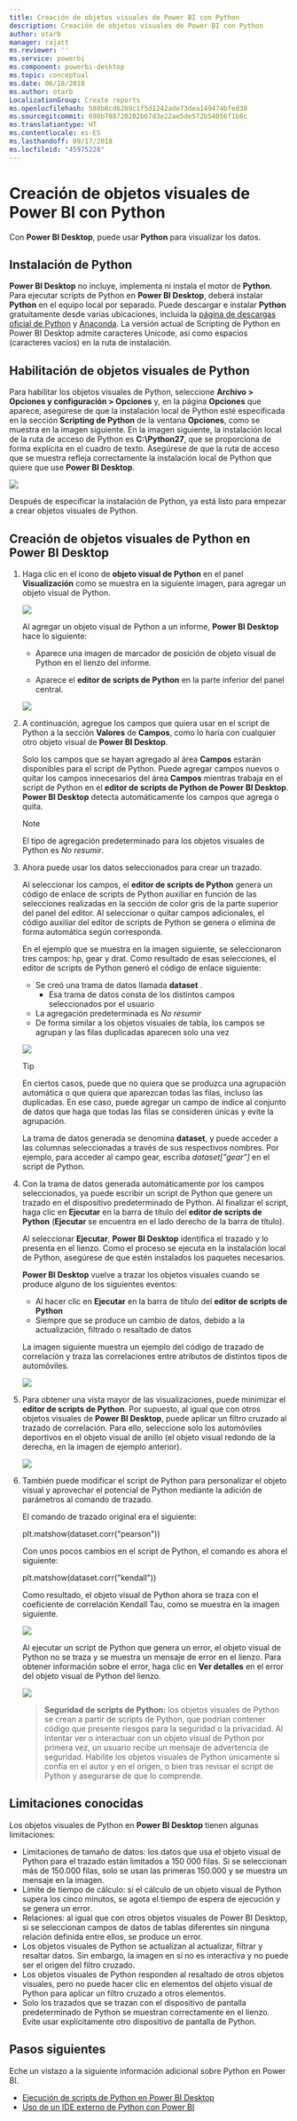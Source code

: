 ```yaml
---
title: Creación de objetos visuales de Power BI con Python
description: Creación de objetos visuales de Power BI con Python
author: otarb
manager: rajatt
ms.reviewer: ''
ms.service: powerbi
ms.component: powerbi-desktop
ms.topic: conceptual
ms.date: 06/18/2018
ms.author: otarb
LocalizationGroup: Create reports
ms.openlocfilehash: 588b8cd6289c1f5d1242ade73dea149474bfed38
ms.sourcegitcommit: 698b788720282b67d3e22ae5de572b54056f1b6c
ms.translationtype: HT
ms.contentlocale: es-ES
ms.lasthandoff: 09/17/2018
ms.locfileid: "45975228"
---
```

# <a name="create-power-bi-visuals-using-python"></a>Creación de objetos visuales de Power BI con Python
Con **Power BI Desktop**, puede usar **Python** para visualizar los datos.

## <a name="install-python"></a>Instalación de Python
**Power BI Desktop** no incluye, implementa ni instala el motor de **Python**. Para ejecutar scripts de Python en **Power BI Desktop**, deberá instalar **Python** en el equipo local por separado. Puede descargar e instalar **Python** gratuitamente desde varias ubicaciones, incluida la [página de descargas oficial de Python](https://www.python.org/) y [Anaconda](https://anaconda.org/anaconda/python/). La versión actual de Scripting de Python en Power BI Desktop admite caracteres Unicode, así como espacios (caracteres vacíos) en la ruta de instalación.

## <a name="enable-python-visuals"></a>Habilitación de objetos visuales de Python
Para habilitar los objetos visuales de Python, seleccione **Archivo > Opciones y configuración > Opciones** y, en la página **Opciones** que aparece, asegúrese de que la instalación local de Python esté especificada en la sección **Scripting de Python** de la ventana **Opciones**, como se muestra en la imagen siguiente. En la imagen siguiente, la instalación local de la ruta de acceso de Python es **C:\Python27**, que se proporciona de forma explícita en el cuadro de texto. Asegúrese de que la ruta de acceso que se muestra refleja correctamente la instalación local de Python que quiere que use **Power BI Desktop**.
   
   ![](media/desktop-python-visuals/python-visuals-1.png)

Después de especificar la instalación de Python, ya está listo para empezar a crear objetos visuales de Python.

## <a name="create-python-visuals-in-power-bi-desktop"></a>Creación de objetos visuales de Python en Power BI Desktop
1. Haga clic en el icono de **objeto visual de Python** en el panel **Visualización** como se muestra en la siguiente imagen, para agregar un objeto visual de Python.
   
   ![](media/desktop-python-visuals/python-visuals-2.png)

   Al agregar un objeto visual de Python a un informe, **Power BI Desktop** hace lo siguiente:
   
   - Aparece una imagen de marcador de posición de objeto visual de Python en el lienzo del informe.
   
   - Aparece el **editor de scripts de Python** en la parte inferior del panel central.
   
   ![](media/desktop-python-visuals/python-visuals-3.png)

2. A continuación, agregue los campos que quiera usar en el script de Python a la sección **Valores** de **Campos**, como lo haría con cualquier otro objeto visual de **Power BI Desktop**. 
    
    Solo los campos que se hayan agregado al área **Campos** estarán disponibles para el script de Python. Puede agregar campos nuevos o quitar los campos innecesarios del área **Campos** mientras trabaja en el script de Python en el **editor de scripts de Python de Power BI Desktop**. **Power BI Desktop** detecta automáticamente los campos que agrega o quita.
   
   > [!NOTE]
   > El tipo de agregación predeterminado para los objetos visuales de Python es *No resumir*.
   > 
   > 
   
3. Ahora puede usar los datos seleccionados para crear un trazado. 

    Al seleccionar los campos, el **editor de scripts de Python** genera un código de enlace de scripts de Python auxiliar en función de las selecciones realizadas en la sección de color gris de la parte superior del panel del editor. Al seleccionar o quitar campos adicionales, el código auxiliar del editor de scripts de Python se genera o elimina de forma automática según corresponda.
   
   En el ejemplo que se muestra en la imagen siguiente, se seleccionaron tres campos: hp, gear y drat. Como resultado de esas selecciones, el editor de scripts de Python generó el código de enlace siguiente:
   
   * Se creó una trama de datos llamada **dataset** .
     * Esa trama de datos consta de los distintos campos seleccionados por el usuario
   * La agregación predeterminada es *No resumir*
   * De forma similar a los objetos visuales de tabla, los campos se agrupan y las filas duplicadas aparecen solo una vez
   
   ![](media/desktop-python-visuals/python-visuals-4.png)
   
   > [!TIP]
   > En ciertos casos, puede que no quiera que se produzca una agrupación automática o que quiera que aparezcan todas las filas, incluso las duplicadas. En ese caso, puede agregar un campo de índice al conjunto de datos que haga que todas las filas se consideren únicas y evite la agrupación.
   > 
   > 
   
   La trama de datos generada se denomina **dataset**, y puede acceder a las columnas seleccionadas a través de sus respectivos nombres. Por ejemplo, para acceder al campo gear, escriba *dataset["gear"]* en el script de Python.

4. Con la trama de datos generada automáticamente por los campos seleccionados, ya puede escribir un script de Python que genere un trazado en el dispositivo predeterminado de Python. Al finalizar el script, haga clic en **Ejecutar** en la barra de título del **editor de scripts de Python** (**Ejecutar** se encuentra en el lado derecho de la barra de título).
   
    Al seleccionar **Ejecutar**, **Power BI Desktop** identifica el trazado y lo presenta en el lienzo. Como el proceso se ejecuta en la instalación local de Python, asegúrese de que estén instalados los paquetes necesarios.
   
   **Power BI Desktop** vuelve a trazar los objetos visuales cuando se produce alguno de los siguientes eventos:
   
   * Al hacer clic en **Ejecutar** en la barra de título del **editor de scripts de Python**
   * Siempre que se produce un cambio de datos, debido a la actualización, filtrado o resaltado de datos

    La imagen siguiente muestra un ejemplo del código de trazado de correlación y traza las correlaciones entre atributos de distintos tipos de automóviles.

    ![](media/desktop-python-visuals/python-visuals-5.png)

5. Para obtener una vista mayor de las visualizaciones, puede minimizar el **editor de scripts de Python**. Por supuesto, al igual que con otros objetos visuales de **Power BI Desktop**, puede aplicar un filtro cruzado al trazado de correlación. Para ello, seleccione solo los automóviles deportivos en el objeto visual de anillo (el objeto visual redondo de la derecha, en la imagen de ejemplo anterior).

    ![](media/desktop-python-visuals/python-visuals-6.png)

6. También puede modificar el script de Python para personalizar el objeto visual y aprovechar el potencial de Python mediante la adición de parámetros al comando de trazado.

    El comando de trazado original era el siguiente:

    plt.matshow(dataset.corr("pearson"))

    Con unos pocos cambios en el script de Python, el comando es ahora el siguiente:

    plt.matshow(dataset.corr("kendall"))

    Como resultado, el objeto visual de Python ahora se traza con el coeficiente de correlación Kendall Tau, como se muestra en la imagen siguiente.

    ![](media/desktop-python-visuals/python-visuals-7.png)

    Al ejecutar un script de Python que genera un error, el objeto visual de Python no se traza y se muestra un mensaje de error en el lienzo. Para obtener información sobre el error, haga clic en **Ver detalles** en el error del objeto visual de Python del lienzo.

    ![](media/desktop-python-visuals/python-visuals-8.png)

    > **Seguridad de scripts de Python:** los objetos visuales de Python se crean a partir de scripts de Python, que podrían contener código que presente riesgos para la seguridad o la privacidad. Al intentar ver o interactuar con un objeto visual de Python por primera vez, un usuario recibe un mensaje de advertencia de seguridad. Habilite los objetos visuales de Python únicamente si confía en el autor y en el origen, o bien tras revisar el script de Python y asegurarse de que lo comprende.
    > 
    > 

## <a name="known-limitations"></a>Limitaciones conocidas
Los objetos visuales de Python en **Power BI Desktop** tienen algunas limitaciones:

* Limitaciones de tamaño de datos: los datos que usa el objeto visual de Python para el trazado están limitados a 150 000 filas. Si se seleccionan más de 150.000 filas, solo se usan las primeras 150.000 y se muestra un mensaje en la imagen.
* Límite de tiempo de cálculo: si el cálculo de un objeto visual de Python supera los cinco minutos, se agota el tiempo de espera de ejecución y se genera un error.
* Relaciones: al igual que con otros objetos visuales de Power BI Desktop, si se seleccionan campos de datos de tablas diferentes sin ninguna relación definida entre ellos, se produce un error.
* Los objetos visuales de Python se actualizan al actualizar, filtrar y resaltar datos. Sin embargo, la imagen en sí no es interactiva y no puede ser el origen del filtro cruzado.
* Los objetos visuales de Python responden al resaltado de otros objetos visuales, pero no puede hacer clic en elementos del objeto visual de Python para aplicar un filtro cruzado a otros elementos.
* Solo los trazados que se trazan con el dispositivo de pantalla predeterminado de Python se muestran correctamente en el lienzo. Evite usar explícitamente otro dispositivo de pantalla de Python.

## <a name="next-steps"></a>Pasos siguientes
Eche un vistazo a la siguiente información adicional sobre Python en Power BI.

* [Ejecución de scripts de Python en Power BI Desktop](desktop-python-scripts.md)
* [Uso de un IDE externo de Python con Power BI](desktop-python-ide.md)

